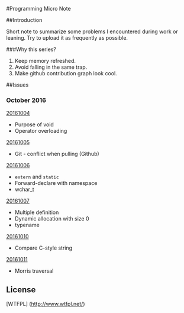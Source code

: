 #Programming Micro Note

##Introduction

Short note to summarize some problems I encountered during work or leaning. 
Try to upload it as frequently as possible.

###Why this series?
1. Keep memory refreshed.  
2. Avoid falling in the same trap.  
3. Make github contribution graph look cool.  

##Issues

### October 2016
[20161004](/Programming_Micro_Note_20161004.md)  
*  Purpose of void  
*  Operator overloading  

[20161005](/Programming_Micro_Note_20161005.md)  
*  Git - conflict when pulling (Github)  

[20161006](/Programming_Micro_Note_20161006.md)  
*  `extern` and `static`
*  Forward-declare with namespace
*  wchar_t

[20161007](/Programming_Micro_Note_20161007.md)  
*  Multiple definition  
*  Dynamic allocation with size 0  
*  typename  

[20161010](/Programming_Micro_Note_20161010.md)  
*  Compare C-style string  

[20161011](/Programming_Micro_Note_20161011.md)
*  Morris traversal


## License
[WTFPL] (http://www.wtfpl.net/)
